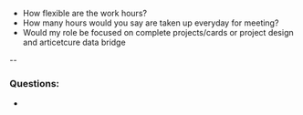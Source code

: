 - How flexible are the work hours?
- How many hours would you say are taken up everyday for meeting? 
- Would my role be focused on complete projects/cards or project design and articetcure 
data bridge

-- 
### Questions:
- 